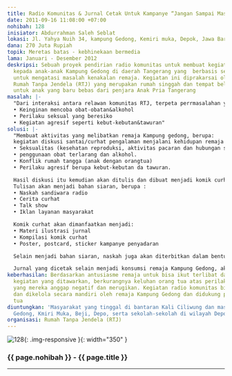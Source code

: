 ```yaml
---
title: Radio Komunitas & Jurnal Cetak Untuk Kampanye “Jangan Sampai Masuk Bui”
date: 2011-09-16 11:08:00 +07:00
nohibah: 128
inisiator: Abdurrahman Saleh Seblat
lokasi: Jl. Yahya Nuih 34, kampung Gedong, Kemiri muka, Depok, Jawa Barat
dana: 270 Juta Rupiah
topik: Meretas batas - kebhinekaan bermedia
lama: Januari - Desember 2012
deskripsi: Sebuah proyek pendirian radio komunitas untuk membuat kegiatan pendampingan
  kepada anak-anak Kampung Gedong di daerah Tangerang yang  berbasis seni dan kreativitas
  untuk mengatasi masalah kenakalan remaja. Kegiatan ini diprakarsai oleh komunitas
  Rumah Tanpa Jendela (RTJ) yang merupakan rumah singgah dan tempat belajar kreatif
  untuk anak yang baru bebas dari penjara Anak Pria Tangerang
masalah: |-
  "Dari interaksi antara relawan komunitas RTJ, terpeta perrmasalahan yang muncul di anak-anak/ remaja Kampung Gedong, Kemiri Muka, Depok yaitu “Kenakalan Remaja” meliputi:
  • Keinginan mencoba obat-obatan&alkohol
  • Perilaku seksual yang beresiko
  • Kegiatan agresif seperti kebut-kebutan&tawuran"
solusi: |-
  "Membuat aktivitas yang melibatkan remaja Kampung gedong, berupa:
  kegiatan diskusi santai/curhat pengalaman menjalani kehidupan remaja terkait pengalaman:
  • Seksualitas (kesehatan reproduksi, aktivitas pacaran dan hubungan seksual dan lainya terkait hubungan dengan lawan jenis)
  • penggunaan obat terlarang dan alkohol.
  • Konflik rumah tangga (anak dengan orangtua)
  • Perilaku agresif berupa kebut-kebutan da tawuran.

  Hasil diskusi itu kemudian akan ditulis dan dibuat menjadi komik curhat.
  Tulisan akan menjadi bahan siaran, berupa :
  • Naskah sandiwara radio
  • Cerita curhat
  • Talk show
  • Iklan layanan masyarakat

  Komik curhat akan dimanfaatkan menjadi:
  • Materi ilustrasi jurnal
  • Kompilasi komik curhat
  • Poster, postcard, sticker kampanye penyadaran

  Selain menjadi bahan siaran, naskah juga akan diterbitkan dalam bentuk Jurnal Cetak berkala

  Jurnal yang dicetak selain menjadi konsumsi remaja Kampung Gedong, akan ditawarkan ke sekolah-sekolah di wilayah depok dalam bentuk kegiatan Road Show kampanye “Jangan Sampai Masuk Bui” untuk remaja. Jadi cakupannya bisa lebih luas."
keberhasilan: Berdasarkan antusiasme remaja untuk bisa ikut terlibat dan aktif dalam
  kegiatan yang ditawarkan, berkurangnya keluhan orang tua atas perilaku anak-anaknya
  yang mereka anggap negatif dan merugikan. Kegiatan radio komunitas bisa dilepas
  dan dikelola secara mandiri oleh remaja Kampung Gedong dan didukung penuh oleh orang
  tua
diuntungkan: 'Masyarakat yang tinggal di bantaran Kali Ciliwung dan masyarakat Kampung
  Gedong, Kmiri Muka, Beji, Depo, serta sekolah-sekolah di wilayah Depok '
organisasi: Rumah Tanpa Jendela (RTJ)
---
```


![128](/static/img/hibahcmb/128.png){: .img-responsive }{: width="350" }

### {{ page.nohibah }} - {{ page.title }}

---

